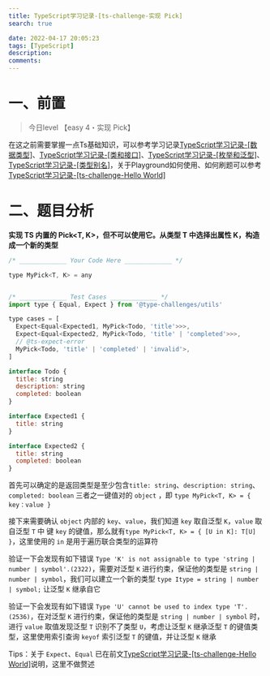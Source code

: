 ```yaml
---
title: TypeScript学习记录-[ts-challenge-实现 Pick]
search: true

date: 2022-04-17 20:05:23
tags: [TypeScript]
description:
comments:
---
```

# 一、前置

[](./../image/TSChallenge1.png)

> 今日level 【easy 4・实现 Pick】


在这之前需要掌握一点Ts基础知识，可以参考学习记录[TypeScript学习记录-[数据类型]](./../typescript1.md)、[TypeScript学习记录-[类和接口]](./../typescript1.md)、[TypeScript学习记录-[枚举和泛型]](./../typescript1.md)、[TypeScript学习记录-[类型别名]](./../typescript1.md)，关于Playground如何使用、如何刷题可以参考[TypeScript学习记录-[ts-challenge-Hello World]](./tsChallenge1.md)

# 二、题目分析

**实现 TS 内置的 Pick<T, K>，但不可以使用它。从类型 T 中选择出属性 K，构造成一个新的类型**
```js
/* _____________ Your Code Here _____________ */

type MyPick<T, K> = any


/* _____________ Test Cases _____________ */
import type { Equal, Expect } from '@type-challenges/utils'

type cases = [
  Expect<Equal<Expected1, MyPick<Todo, 'title'>>>,
  Expect<Equal<Expected2, MyPick<Todo, 'title' | 'completed'>>>,
  // @ts-expect-error
  MyPick<Todo, 'title' | 'completed' | 'invalid'>,
]

interface Todo {
  title: string
  description: string
  completed: boolean
}

interface Expected1 {
  title: string
}

interface Expected2 {
  title: string
  completed: boolean
}

```

首先可以确定的是返回类型是至少包含`title: string`、`description: string`、`completed: boolean` 三者之一键值对的 `object` ，即 `type MyPick<T, K> = { key：value }`

接下来需要确认 `object` 内部的 `key`、`value`，我们知道 `key` 取自泛型 `K`，`value` 取自泛型 `T` 中 键 `key` 的键值，那么就有`type MyPick<T, K> = { [U in K]: T[U] }`，这里使用的 `in` 是用于遍历联合类型的运算符

[](./../image/TSChallenge2.1.png)

验证一下会发现有如下错误 `Type 'K' is not assignable to type 'string | number | symbol'.(2322)`，需要对泛型 `K` 进行约束，保证他的类型是 `string | number | symbol`，我们可以建立一个新的类型 `type Itype = string | number | symbol;` 让泛型 `K` 继承自它

[](./../image/TSChallenge2.2.png)

验证一下会发现有如下错误 `Type 'U' cannot be used to index type 'T'.(2536)`，在对泛型 `K` 进行约束，保证他的类型是 `string | number | symbol` 时，进行 `value` 取值发现泛型 `T` 识别不了类型 `U`，考虑让泛型 `K` 继承泛型 `T` 的键值类型，这里使用索引查询 `keyof` 索引泛型 `T` 的键值，并让泛型 `K` 继承

[](./../image/TSChallenge2.3.png)


Tips：关于 `Expect`、`Equal` 已在前文[TypeScript学习记录-[ts-challenge-Hello World]](./tsChallenge1.md)说明，这里不做赘述



